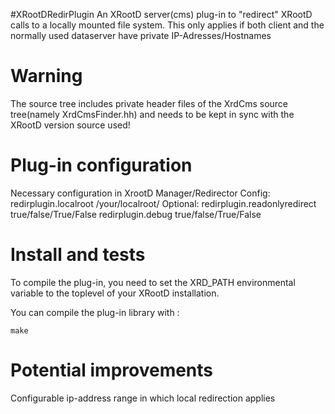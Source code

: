 #XRootDRedirPlugin 
An XRootD server(cms) plug-in to "redirect" XRootD calls to a locally mounted file system.
This only applies if both client and the normally used dataserver have private IP-Adresses/Hostnames
# Warning
The source tree includes private header files of the XrdCms source tree(namely XrdCmsFinder.hh) and needs to be kept in sync with the XRootD version source used!

# Plug-in configuration
Necessary configuration in XrootD Manager/Redirector Config:
redirplugin.localroot /your/localroot/
Optional:
redirplugin.readonlyredirect true/false/True/False
redirplugin.debug true/false/True/False

# Install and tests
To compile the plug-in, you need to set the XRD_PATH environmental variable to the toplevel of your XRootD installation.

You can compile the plug-in library with :
```shell
make
```
# Potential improvements
Configurable ip-address range in which local redirection applies


